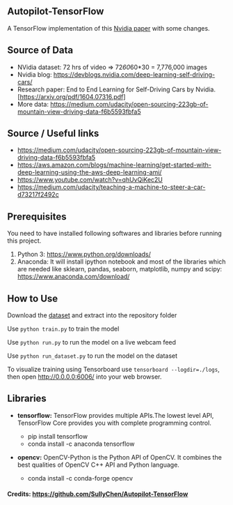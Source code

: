## Autopilot-TensorFlow
A TensorFlow implementation of this [Nvidia paper](https://arxiv.org/pdf/1604.07316.pdf) with some changes.

## Source of Data
 - NVidia dataset: 72 hrs of video => 72*60*60*30 = 7,776,000 images
 - Nvidia blog: https://devblogs.nvidia.com/deep-learning-self-driving-cars/
 - Research paper: End to End Learning for Self-Driving Cars by Nvidia. [https://arxiv.org/pdf/1604.07316.pdf]
 - More data: https://medium.com/udacity/open-sourcing-223gb-of-mountain-view-driving-data-f6b5593fbfa5

##  Source / Useful links
 - https://medium.com/udacity/open-sourcing-223gb-of-mountain-view-driving-data-f6b5593fbfa5
 - https://aws.amazon.com/blogs/machine-learning/get-started-with-deep-learning-using-the-aws-deep-learning-ami/
 - https://www.youtube.com/watch?v=qhUvQiKec2U
 - https://medium.com/udacity/teaching-a-machine-to-steer-a-car-d73217f2492c

##  Prerequisites
You need to have installed following softwares and libraries before running this project.
1. Python 3: https://www.python.org/downloads/
2. Anaconda: It will install ipython notebook and most of the libraries which are needed like sklearn, pandas, seaborn, matplotlib, numpy and scipy: https://www.anaconda.com/download/

## How to Use
Download the [dataset](https://drive.google.com/file/d/0B-KJCaaF7elleG1RbzVPZWV4Tlk/view?usp=sharing) and extract into the repository folder

Use `python train.py` to train the model

Use `python run.py` to run the model on a live webcam feed

Use `python run_dataset.py` to run the model on the dataset

To visualize training using Tensorboard use `tensorboard --logdir=./logs`, then open http://0.0.0.0:6006/ into your web browser.


## Libraries
* __tensorflow:__ TensorFlow provides multiple APIs.The lowest level API, TensorFlow Core provides you with complete programming control.
    * pip install tensorflow
    * conda install -c anaconda tensorflow

* __opencv:__ OpenCV-Python is the Python API of OpenCV. It combines the best qualities of OpenCV C++ API and Python language.
    * conda install -c conda-forge opencv
    

#### Credits: https://github.com/SullyChen/Autopilot-TensorFlow
